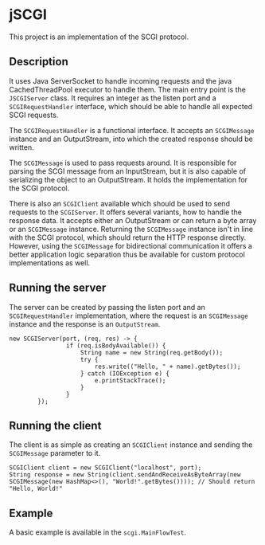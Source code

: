 jSCGI
=====

This project is an implementation of the SCGI protocol.

Description
-----------

It uses Java ServerSocket to handle incoming requests and the java CachedThreadPool executor to handle them. The main entry point is the `JSCGIServer` class. It requires an integer as the listen port and a `SCGIRequestHandler` interface, which should be able to handle all expected SCGI requests.

The `SCGIRequestHandler` is a functional interface. It accepts an `SCGIMessage` instance and an OutputStream, into which the created response should be written.

The `SCGIMessage` is used to pass requests around. It is responsible for parsing the SCGI message from an InputStream, but it is also capable of serializing the object to an OutputStream. It holds the implementation for the SCGI protocol.

There is also an `SCGIClient` available which should be used to send requests to the `SCGIServer`. It offers several variants, how to handle the response data. It accepts either an OutputStream or can return a byte array or an `SCGIMessage` instance. Returning the `SCGIMessage` instance isn't in line with the SCGI protocol, which should return the HTTP response directly. However, using the `SCGIMessage` for bidirectional communication it offers a better application logic separation thus be available for custom protocol implementations as well.

Running the server
------------------

The server can be created by passing the listen port and an `SCGIRequestHandler` implementation, where the request is an `SCGIMessage` instance and the response is an `OutputStream`.

```
new SCGIServer(port, (req, res) -> {
				if (req.isBodyAvailable()) {
					String name = new String(req.getBody());
					try {
						res.write(("Hello, " + name).getBytes());
					} catch (IOException e) {
						e.printStackTrace();
					}
				}
		});
 ```
 
 Running the client
 ------------------
 
 The client is as simple as creating an `SCGIClient` instance and sending the `SCGIMessage` parameter to it.
 
 ```
 SCGIClient client = new SCGIClient("localhost", port);
 String response = new String(client.sendAndReceiveAsByteArray(new SCGIMessage(new HashMap<>(), "World!".getBytes()))); // Should return "Hello, World!"
 ```

Example
-------

A basic example is available in the `scgi.MainFlowTest`.
